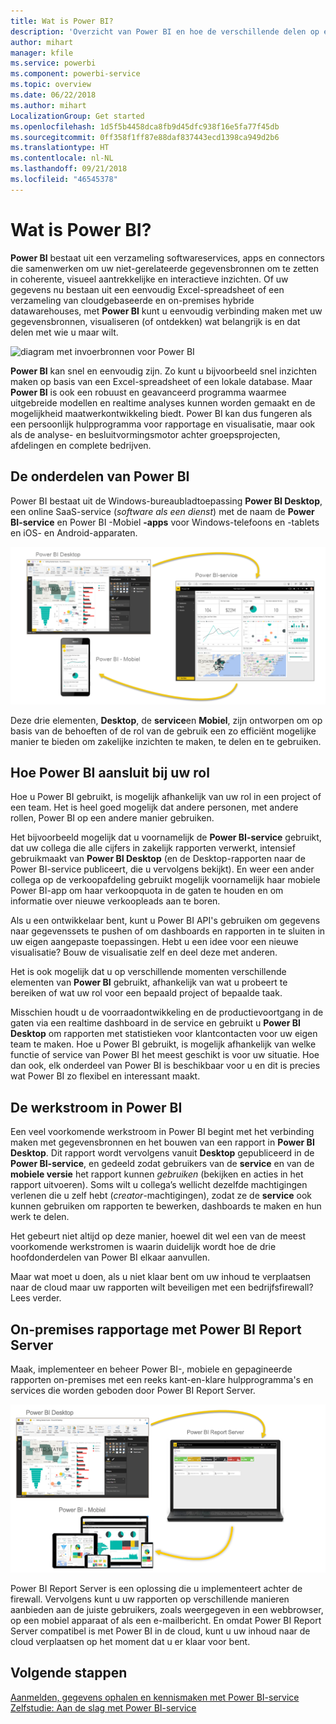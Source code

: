 ```yaml
---
title: Wat is Power BI?
description: 'Overzicht van Power BI en hoe de verschillende delen op elkaar aansluiten: Power BI Desktop, Power BI service, Power BI mobile, Report Server, Power BI embedded.'
author: mihart
manager: kfile
ms.service: powerbi
ms.component: powerbi-service
ms.topic: overview
ms.date: 06/22/2018
ms.author: mihart
LocalizationGroup: Get started
ms.openlocfilehash: 1d5f5b4458dca8fb9d45dfc938f16e5fa77f45db
ms.sourcegitcommit: 0ff358f1ff87e88daf837443ecd1398ca949d2b6
ms.translationtype: HT
ms.contentlocale: nl-NL
ms.lasthandoff: 09/21/2018
ms.locfileid: "46545378"
---
```

# <a name="what-is-power-bi"></a>Wat is Power BI?
**Power BI** bestaat uit een verzameling softwareservices, apps en connectors die samenwerken om uw niet-gerelateerde gegevensbronnen om te zetten in coherente, visueel aantrekkelijke en interactieve inzichten. Of uw gegevens nu bestaan uit een eenvoudig Excel-spreadsheet of een verzameling van cloudgebaseerde en on-premises hybride datawarehouses, met **Power BI** kunt u eenvoudig verbinding maken met uw gegevensbronnen, visualiseren (of ontdekken) wat belangrijk is en dat delen met wie u maar wilt.

![diagram met invoerbronnen voor Power BI](media/power-bi-overview/power-bi-input.png)

**Power BI** kan snel en eenvoudig zijn. Zo kunt u bijvoorbeeld snel inzichten maken op basis van een Excel-spreadsheet of een lokale database. Maar **Power BI** is ook een robuust en geavanceerd programma waarmee uitgebreide modellen en realtime analyses kunnen worden gemaakt en de mogelijkheid maatwerkontwikkeling biedt. Power BI kan dus fungeren als een persoonlijk hulpprogramma voor rapportage en visualisatie, maar ook als de analyse- en besluitvormingsmotor achter groepsprojecten, afdelingen en complete bedrijven.

## <a name="the-parts-of-power-bi"></a>De onderdelen van Power BI
Power BI bestaat uit de Windows-bureaubladtoepassing **Power BI Desktop**, een online SaaS-service (*software als een dienst*) met de naam de **Power BI-service** en Power BI -Mobiel **-apps** voor Windows-telefoons en -tablets en iOS- en Android-apparaten.

![Power BI Desktop, service, mobile](media/power-bi-overview/power-bi-blocks.png)

Deze drie elementen, **Desktop**, de **service**en **Mobiel**, zijn ontworpen om op basis van de behoeften of de rol van de gebruik een zo efficiënt mogelijke manier te bieden om zakelijke inzichten te maken, te delen en te gebruiken.

## <a name="how-power-bi-matches-your-role"></a>Hoe Power BI aansluit bij uw rol
Hoe u Power BI gebruikt, is mogelijk afhankelijk van uw rol in een project of een team. Het is heel goed mogelijk dat andere personen, met andere rollen, Power BI op een andere manier gebruiken.

Het bijvoorbeeld mogelijk dat u voornamelijk de **Power BI-service** gebruikt, dat uw collega die alle cijfers in zakelijk rapporten verwerkt, intensief gebruikmaakt van **Power BI Desktop** (en de Desktop-rapporten naar de Power BI-service publiceert, die u vervolgens bekijkt). En weer een ander collega op de verkoopafdeling gebruikt mogelijk voornamelijk haar mobiele Power BI-app om haar verkoopquota in de gaten te houden en om informatie over nieuwe verkoopleads aan te boren.

Als u een ontwikkelaar bent, kunt u Power BI API's gebruiken om gegevens naar gegevenssets te pushen of om dashboards en rapporten in te sluiten in uw eigen aangepaste toepassingen. Hebt u een idee voor een nieuwe visualisatie? Bouw de visualisatie zelf en deel deze met anderen.  

Het is ook mogelijk dat u op verschillende momenten verschillende elementen van **Power BI** gebruikt, afhankelijk van wat u probeert te bereiken of wat uw rol voor een bepaald project of bepaalde taak.

Misschien houdt u de voorraadontwikkeling en de productievoortgang in de gaten via een realtime dashboard in de service en gebruikt u **Power BI Desktop** om rapporten met statistieken voor klantcontacten voor uw eigen team te maken. Hoe u Power BI gebruikt, is mogelijk afhankelijk van welke functie of service van Power BI het meest geschikt is voor uw situatie. Hoe dan ook, elk onderdeel van Power BI is beschikbaar voor u en dit is precies wat Power BI zo flexibel en interessant maakt.

## <a name="the-flow-of-work-in-power-bi"></a>De werkstroom in Power BI
Een veel voorkomende werkstroom in Power BI begint met het verbinding maken met gegevensbronnen en het bouwen van een rapport in **Power BI Desktop**. Dit rapport wordt vervolgens vanuit **Desktop** gepubliceerd in de **Power BI-service**, en gedeeld zodat gebruikers van de **service** en van de **mobiele versie** het rapport kunnen *gebruiken* (bekijken en acties in het rapport uitvoeren).
Soms wilt u collega’s wellicht dezelfde machtigingen verlenen die u zelf hebt (*creator*-machtigingen), zodat ze de **service** ook kunnen gebruiken om rapporten te bewerken, dashboards te maken en hun werk te delen.

Het gebeurt niet altijd op deze manier, hoewel dit wel een van de meest voorkomende werkstromen is waarin duidelijk wordt hoe de drie hoofdonderdelen van Power BI elkaar aanvullen.

Maar wat moet u doen, als u niet klaar bent om uw inhoud te verplaatsen naar de cloud maar uw rapporten wilt beveiligen met een bedrijfsfirewall?  Lees verder.

## <a name="on-premises-reporting-with-power-bi-report-server"></a>On-premises rapportage met Power BI Report Server
Maak, implementeer en beheer Power BI-, mobiele en gepagineerde rapporten on-premises met een reeks kant-en-klare hulpprogramma's en services die worden geboden door Power BI Report Server.

![diagram voor on-premises](media/power-bi-overview/power-bi-report-server2.png)

Power BI Report Server is een oplossing die u implementeert achter de firewall. Vervolgens kunt u uw rapporten op verschillende manieren aanbieden aan de juiste gebruikers, zoals weergegeven in een webbrowser, op een mobiel apparaat of als een e-mailbericht. En omdat Power BI Report Server compatibel is met Power BI in de cloud, kunt u uw inhoud naar de cloud verplaatsen op het moment dat u er klaar voor bent.

## <a name="next-steps"></a>Volgende stappen
[Aanmelden, gegevens ophalen en kennismaken met Power BI-service](consumer/end-user-experience.md)   
[Zelfstudie: Aan de slag met Power BI-service](service-get-started.md)
